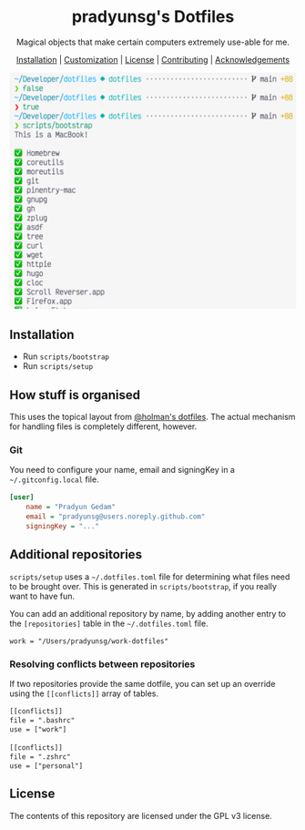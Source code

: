 <h1 align="center">
  pradyunsg's Dotfiles
</h1>
<p align="center">
  Magical objects that make certain computers extremely use-able for me.
</p>

<p align="center">
  <a href="#installation">Installation</a> |
  <a href="#customization">Customization</a> |
  <a href="#license">License</a> |
  <a href="#contributing">Contributing</a> |
  <a href="#acknowledgements">Acknowledgements</a>
</p>

<p align="center">
  <img src="README-image.png" alt="Screenshot of my terminal set-up as on 2020-08-11"/>
</p>

## Installation

- Run `scripts/bootstrap`
- Run `scripts/setup`

## How stuff is organised

This uses the topical layout from [@holman's dotfiles](https://github.com/holman/dotfiles). The actual mechanism for handling files is completely different, however.

### Git

You need to configure your name, email and signingKey in a `~/.gitconfig.local` file.

```ini
[user]
	name = "Pradyun Gedam"
	email = "pradyunsg@users.noreply.github.com"
	signingKey = "..."
```

## Additional repositories

`scripts/setup` uses a `~/.dotfiles.toml` file for determining what files need to be brought over. This is generated in `scripts/bootstrap`, if you really want to have fun.

You can add an additional repository by name, by adding another entry to the `[repositories]` table in the `~/.dotfiles.toml` file.

```
work = "/Users/pradyunsg/work-dotfiles"
```

### Resolving conflicts between repositories

If two repositories provide the same dotfile, you can set up an override using the `[[conflicts]]` array of tables.

```
[[conflicts]]
file = ".bashrc"
use = ["work"]

[[conflicts]]
file = ".zshrc"
use = ["personal"]
```

## License

The contents of this repository are licensed under the GPL v3 license.
